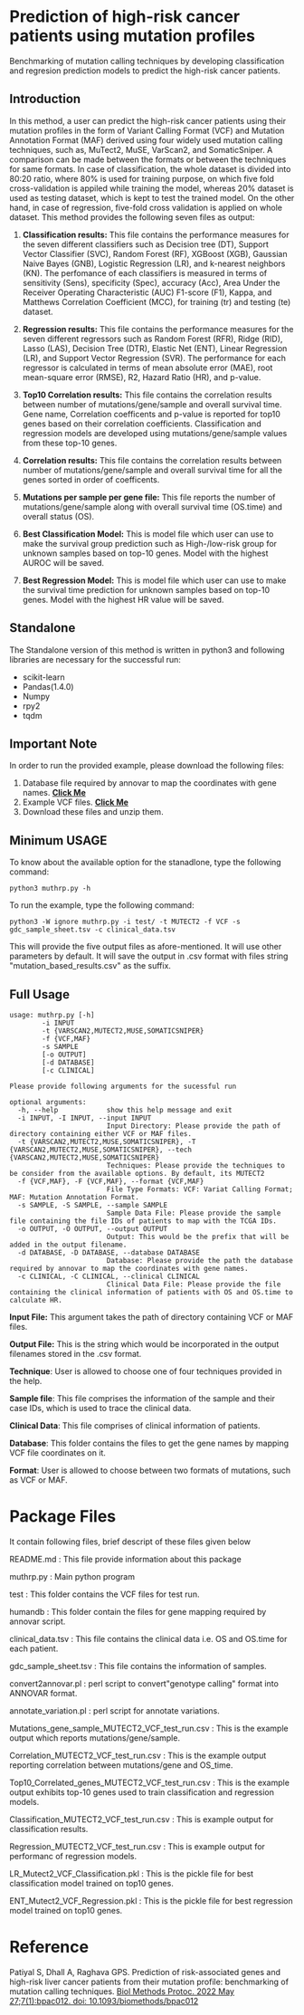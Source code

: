# **Prediction of high-risk cancer patients using mutation profiles**
Benchmarking of mutation calling techniques by developing classification and regresion prediction models to predict the high-risk cancer patients.
## Introduction
In this method, a user can predict the high-risk cancer patients using their mutation profiles in the form of Variant Calling Format (VCF) and Mutation Annotation Format (MAF) derived using four widely used mutation calling techniques, such as, MuTect2, MuSE, VarScan2, and SomaticSniper. A comparison can be made between the formats or between the techniques for same formats. In case of classification, the whole dataset is divided into 80:20 ratio, where 80% is used for training purpose, on which five fold cross-validation is appiled while training the model, whereas 20% dataset is used as testing dataset, which is kept to test the trained model. On the other hand, in case of regression, five-fold cross validation is applied on whole dataset. This method provides the following seven files as output:

1. **Classification results:** This file contains the performance measures for the seven different classifiers such as Decision tree (DT), Support Vector Classifier (SVC), Random Forest (RF), XGBoost (XGB), Gaussian Naive Bayes (GNB), Logistic Regression (LR), and k-nearest neighbors (KN). The perfomance of each classifiers is measured in terms of sensitivity (Sens), specificity (Spec), accuracy (Acc), Area Under the Receiver Operating Characteristic (AUC) F1-score (F1), Kappa, and Matthews Correlation Coefficient (MCC), for training (tr) and testing (te) dataset.

2. **Regression results:** This file contains the performance measures for the seven different regressors such as Random Forest (RFR), Ridge (RID), Lasso (LAS), Decision Tree (DTR), Elastic Net (ENT), Linear Regression (LR), and Support Vector Regression (SVR). The performance for each regressor is calculated in terms of mean absolute error (MAE), root mean-square error (RMSE), R2, Hazard Ratio (HR), and p-value.

3. **Top10 Correlation results:** This file contains the correlation results between number of mutations/gene/sample and overall survival time. Gene name, Correlation coefficents and p-value is reported for top10 genes based on their correlation coefficients. Classification and regression models are developed using mutations/gene/sample values from these top-10 genes.

4. **Correlation results:** This file contains the correlation results between number of mutations/gene/sample and overall survival time for all the genes sorted in order of coefficents.

5. **Mutations per sample per gene file:** This file reports the number of mutations/gene/sample along with overall survival time (OS.time) and overall status (OS).

6. **Best Classification Model:** This is model file which user can use to make the survival group prediction such as High-/low-risk group for unknown samples based on top-10 genes. Model with the highest AUROC will be saved.

7. **Best Regression Model:** This is model file which user can use to make the survival time prediction for unknown samples based on top-10 genes. Model with the highest HR value will be saved.

## Standalone
The Standalone version of this method is written in python3 and following libraries are necessary for the successful run:
- scikit-learn
- Pandas(1.4.0)
- Numpy
- rpy2
- tqdm

## Important Note
In order to run the provided example, please download the following files:
1. Database file required by annovar to map the coordinates with gene names. [**Click Me**](https://github.com/sumeetpatiyal/muthrp/raw/main/humandb.zip)
2. Example VCF files. [**Click Me**](https://github.com/sumeetpatiyal/muthrp/raw/main/test.zip)
3. Download these files and unzip them.

## Minimum USAGE
To know about the available option for the stanadlone, type the following command:
```
python3 muthrp.py -h
```
To run the example, type the following command:
```
python3 -W ignore muthrp.py -i test/ -t MUTECT2 -f VCF -s gdc_sample_sheet.tsv -c clinical_data.tsv
```
This will provide the five output files as afore-mentioned. It will use other parameters by default. It will save the output in .csv format with files string "mutation_based_results.csv" as the suffix.

## Full Usage
```
usage: muthrp.py [-h]
		-i INPUT
		-t {VARSCAN2,MUTECT2,MUSE,SOMATICSNIPER}
		-f {VCF,MAF}
		-s SAMPLE 
		[-o OUTPUT]
		[-d DATABASE]
		[-c CLINICAL]
```
```
Please provide following arguments for the sucessful run

optional arguments:
  -h, --help            show this help message and exit
  -i INPUT, -I INPUT, --input INPUT
                        Input Directory: Please provide the path of directory containing either VCF or MAF files.
  -t {VARSCAN2,MUTECT2,MUSE,SOMATICSNIPER}, -T {VARSCAN2,MUTECT2,MUSE,SOMATICSNIPER}, --tech {VARSCAN2,MUTECT2,MUSE,SOMATICSNIPER}
                        Techniques: Please provide the techniques to be consider from the available options. By default, its MUTECT2
  -f {VCF,MAF}, -F {VCF,MAF}, --format {VCF,MAF}
                        File Type Formats: VCF: Variat Calling Format; MAF: Mutation Annotation Format.
  -s SAMPLE, -S SAMPLE, --sample SAMPLE
                        Sample Data File: Please provide the sample file containing the file IDs of patients to map with the TCGA IDs.
  -o OUTPUT, -O OUTPUT, --output OUTPUT
                        Output: This would be the prefix that will be added in the output filename.
  -d DATABASE, -D DATABASE, --database DATABASE
                        Database: Please provide the path the database required by annovar to map the coordinates with gene names.
  -c CLINICAL, -C CLINICAL, --clinical CLINICAL
                        Clinical Data File: Please provide the file containing the clinical information of patients with OS and OS.time to calculate HR.
```

**Input File:** This argument takes the path of directory containing VCF or MAF files.

**Output File:** This is the string which would be incorporated in the output filenames stored in the .csv format. 

**Technique**: User is allowed to choose one of four techniques provided in the help.

**Sample file**: This file comprises the information of the sample and their case IDs, which is used to trace the clinical data.

**Clinical Data**: This file comprises of clinical information of patients.

**Database**: This folder contains the files to get the gene names by mapping VCF file coordinates on it.

**Format**: User is allowed to choose between two formats of mutations, such as VCF or MAF.

Package Files
=============
It contain following files, brief descript of these files given below

README.md                       		: This file provide information about this package

muthrp.py                       		: Main python program

test                            		: This folder contains the VCF files for test run.

humandb                         		: This folder contain the files for gene mapping required by annovar script.

clinical_data.tsv               		: This file contains the clinical data i.e. OS and OS.time for each patient.

gdc_sample_sheet.tsv            		: This file contains the information of samples.

convert2annovar.pl              		: perl script to convert"genotype calling" format into ANNOVAR format.

annotate_variation.pl                		: perl script for annotate variations.

Mutations_gene_sample_MUTECT2_VCF_test_run.csv	: This is the example output which reports mutations/gene/sample.

Correlation_MUTECT2_VCF_test_run.csv 		: This is the example output reporting correlation between mutations/gene and OS_time.

Top10_Correlated_genes_MUTECT2_VCF_test_run.csv : This is the example output exhibits top-10 genes used to train classification and regression models.

Classification_MUTECT2_VCF_test_run.csv		: This is example output for classification results.

Regression_MUTECT2_VCF_test_run.csv		: This is example output for performanc of regression models.

LR_Mutect2_VCF_Classification.pkl		: This is the pickle file for best classification model trained on top10 genes.

ENT_Mutect2_VCF_Regression.pkl			: This is the pickle file for best regression model trained on top10 genes.

# Reference
Patiyal S, Dhall A, Raghava GPS. Prediction of risk-associated genes and high-risk liver cancer patients from their mutation profile: benchmarking of mutation calling techniques. <a href="https://pubmed.ncbi.nlm.nih.gov/35734767/">Biol Methods Protoc. 2022 May 27;7(1):bpac012. doi: 10.1093/biomethods/bpac012</a>
